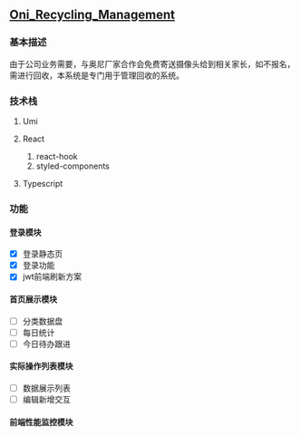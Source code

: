 ## [Oni_Recycling_Management](https://github.com/OriX0/Oni_Recycling_Management)

### 基本描述

由于公司业务需要，与奥尼厂家合作会免费寄送摄像头给到相关家长，如不报名，需进行回收，本系统是专门用于管理回收的系统。

### 技术栈

1. Umi

2. React  

   1. react-hook
   2. styled-components

3. Typescript

### 功能

#### 登录模块

- [x] 登录静态页
- [x] 登录功能
- [x] jwt前端刷新方案

#### 首页展示模块 

- [ ] 分类数据盘
- [ ] 每日统计
- [ ] 今日待办跟进

#### 实际操作列表模块

- [ ] 数据展示列表
- [ ] 编辑新增交互

#### 前端性能监控模块

   

